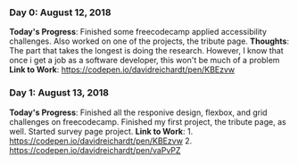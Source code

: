<!-- # 100 Days Of Code - Log

### Day 0: February 30, 2016 (Example 1)
##### (delete me or comment me out)

**Today's Progress**: Fixed CSS, worked on canvas functionality for the app.

**Thoughts:** I really struggled with CSS, but, overall, I feel like I am slowly getting better at it. Canvas is still new for me, but I managed to figure out some basic functionality.

**Link to work:** [Calculator App](http://www.example.com)

### Day 0: February 30, 2016 (Example 2)
##### (delete me or comment me out)

**Today's Progress**: Fixed CSS, worked on canvas functionality for the app.

**Thoughts**: I really struggled with CSS, but, overall, I feel like I am slowly getting better at it. Canvas is still new for me, but I managed to figure out some basic functionality.

**Link(s) to work**: [Calculator App](http://www.example.com)


### Day 1: June 27, Monday

**Today's Progress**: I've gone through many exercises on FreeCodeCamp.

**Thoughts** I've recently started coding, and it's a great feeling when I finally solve an algorithm challenge after a lot of attempts and hours spent.

**Link(s) to work**
1. [Find the Longest Word in a String](https://www.freecodecamp.com/challenges/find-the-longest-word-in-a-string)
2. [Title Case a Sentence](https://www.freecodecamp.com/challenges/title-case-a-sentence) -->

### Day 0: August 12, 2018 
**Today's Progress**: Finished some freecodecamp applied accessibility challenges. Also worked on one of the projects, the tribute page.
**Thoughts**: The part that takes the longest is doing the research. However, I know that once i get a job as a software developer, this won't be much of a problem
**Link to Work**: https://codepen.io/davidreichardt/pen/KBEzvw

### Day 1: August 13, 2018
**Today's Progress**: Finished all the responive design, flexbox, and grid challenges on freecodecamp. Finished my first project, the tribute page, as well. Started survey page project.
**Link to Work**: 1. https://codepen.io/davidreichardt/pen/KBEzvw 2. https://codepen.io/davidreichardt/pen/vaPvPZ